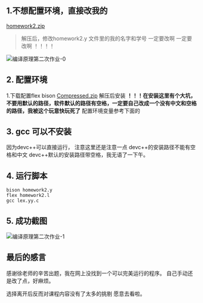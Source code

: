 
## 1.不想配置环境，直接改我的
[homework2.zip](https://everrwsr.github.io/tech/assets/homework2.zip)
> 解压后，修改homework2.y  文件里的我的名字和学号
> 一定要改啊
> 一定要改啊
> ！！！！

![编译原理第二次作业-0](https://everrwsr.github.io/tech/assets/编译原理第二次作业-0.png)

## 2. 配置环境
1.下载配置flex bison
[Compressed.zip](https://everrwsr.github.io/tech/assets/Compressed.zip)
解压后安装
**！！！在安装这里有个大坑，不要用默认的路径，软件默认的路径有空格，一定要自己改成一个没有中文和空格的路径，我被这个玩意快玩死了**
配置环境变量参考下面的


## 3. gcc 可以不安装
因为devc++可以直接运行，
注意这里还是注意一点
devc++的安装路径不能有空格和中文
devc++默认的安装路径带空格，我无语了一下午。



## 4. 运行脚本
```
bison homework2.y
flex homework2.l
gcc lex.yy.c
```



## 5. 成功截图
![编译原理第二次作业-1](https://everrwsr.github.io/tech/assets/编译原理第二次作业-1.png)



## 最后的感言
感谢徐老师的辛苦出题，我在网上没找到一个可以完美运行的程序。
自己手动还是改了点，好麻烦。

选择离开后反而对课程内容没有了太多的挑剔
愿意去看啦。




